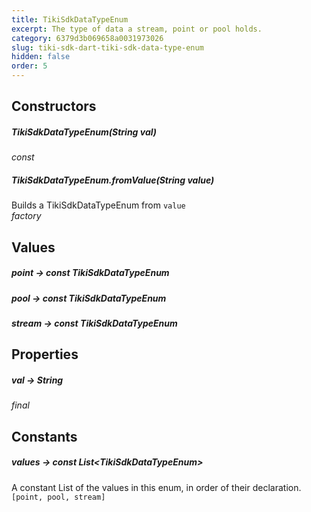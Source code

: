 ```yaml
---
title: TikiSdkDataTypeEnum
excerpt: The type of data a stream, point or pool holds.
category: 6379d3b069658a0031973026
slug: tiki-sdk-dart-tiki-sdk-data-type-enum
hidden: false
order: 5
---
```


## Constructors

##### TikiSdkDataTypeEnum(String val)

_const_

##### TikiSdkDataTypeEnum.fromValue(String value)

Builds a TikiSdkDataTypeEnum from <code>value</code>  
_factory_

## Values

##### point &#8594; const TikiSdkDataTypeEnum

##### pool &#8594; const TikiSdkDataTypeEnum

##### stream &#8594; const TikiSdkDataTypeEnum

## Properties

##### val &#8594; String

_final_

## Constants

##### values &#8594; const List&lt;TikiSdkDataTypeEnum>

A constant List of the values in this enum, in order of their declaration.  
`[point, pool, stream]`









